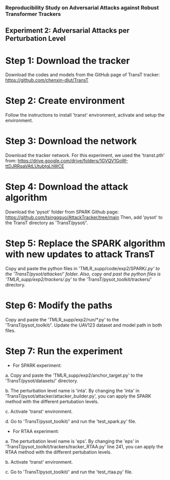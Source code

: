 ### Reproducibility Study on Adversarial Attacks against Robust Transformer Trackers
## Experiment 2: Adversarial Attacks per Perturbation Level

# Step 1: Download the tracker

Download the codes and models from the GitHub page of TransT tracker: https://github.com/chenxin-dlut/TransT

# Step 2: Create environment

Follow the instructions to install 'transt' environment, activate and setup the environment. 

# Step 3: Download the network

Download the tracker network. For this experiment, we used the 'transt.pth' from: https://drive.google.com/drive/folders/1GVQV1GoW-ttDJRRqaVAtLUtubtgLhWCE

# Step 4: Download the attack algorithm

Download the 'pysot' folder from SPARK Github page: https://github.com/tsingqguo/AttackTracker/tree/main 
Then, add 'pysot' to the TransT directory as 'TransT/pysot/'. 

# Step 5: Replace the SPARK algorithm with new updates to attack TransT

Copy and paste the python files in 'TMLR_supp/code/exp2/SPARK/*.py' to the 'TransT/pysot/attacker/' folder. Also, copy and past the python files is 'TMLR_supp/exp2/trackers/*.py' to the 'TransT/pysot_toolkit/trackers/' directory. 


# Step 6: Modify the paths 

Copy and paste the 'TMLR_supp/exp2/run/*.py' to the 'TransT/pysot_toolkit/'. Update the UAV123 dataset and model path in both files. 

# Step 7: Run the experiment 

- For SPARK experiment: 

a. Copy and paste the 'TMLR_supp/exp2/anchor_target.py' to the 'TransT/pysot/datasets/' directory. 

b. The perturbation level name is 'inta'. By changing the 'inta' in 'TransT/pysot/attacker/attacker_builder.py', you can apply the SPARK method with the different pertubation levels. 

c. Activate 'transt' environment.

d. Go to 'TransT/pysot_toolkit/' and run the 'test_spark.py' file. 


- For RTAA experiment: 

a. The perturbation level name is 'eps'. By changing the 'eps' in 'TransT/pysot_toolkit/trackers/tracker_RTAA.py' line 241, you can apply the RTAA method with the different pertubation levels. 

b. Activate 'transt' environment.

c. Go to 'TransT/pysot_toolkit/' and run the 'test_rtaa.py' file. 
